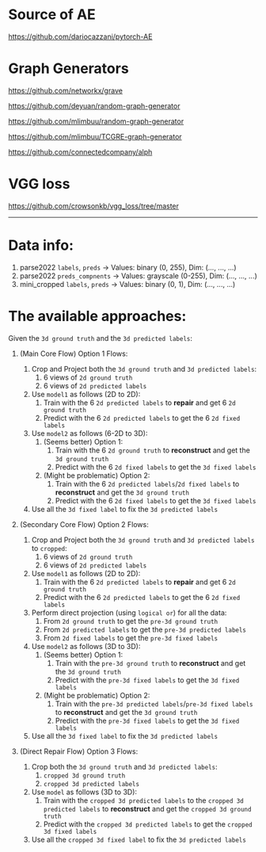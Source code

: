 # Source of AE

https://github.com/dariocazzani/pytorch-AE

# Graph Generators

https://github.com/networkx/grave

https://github.com/deyuan/random-graph-generator

https://github.com/mlimbuu/random-graph-generator

https://github.com/mlimbuu/TCGRE-graph-generator

https://github.com/connectedcompany/alph


# VGG loss

https://github.com/crowsonkb/vgg_loss/tree/master

---

# Data info:

1. parse2022 `labels`, `preds` -> Values: binary (0, 255), Dim: (..., ..., ...)
2. parse2022 `preds_compnents` -> Values: grayscale (0-255), Dim: (..., ..., ...)
3. mini_cropped `labels`, `preds` -> Values: binary (0, 1), Dim: (..., ..., ...)


# The available approaches:

Given the `3d ground truth` and the `3d predicted labels`:

1. (Main Core Flow) Option 1 Flows: 
   1. Crop and Project both the `3d ground truth` and `3d predicted labels`:
      1. 6 views of `2d ground truth`
      2. 6 views of `2d predicted labels`
   2. Use `model1` as follows (2D to 2D):
      1. Train with the 6 `2d predicted labels` to **repair** and get 6 `2d ground truth`
      2. Predict with the 6 `2d predicted labels` to get the 6 `2d fixed labels`
   3. Use `model2` as follows (6-2D to 3D):
      1. (Seems better) Option 1:
         1. Train with the 6 `2d ground truth` to **reconstruct** and get the `3d ground truth`
         2. Predict with the 6 `2d fixed labels` to get the `3d fixed labels`
      2. (Might be problematic) Option 2:
         1. Train with the 6 `2d predicted labels`/`2d fixed labels`  to **reconstruct** and get the `3d ground truth`
         2. Predict with the 6 `2d fixed labels` to get the `3d fixed labels`
   4. Use all the `3d fixed label` to fix the `3d predicted labels`

2. (Secondary Core Flow) Option 2 Flows: 
   1. Crop and Project both the `3d ground truth` and `3d predicted labels` to `cropped`:
      1. 6 views of `2d ground truth`
      2. 6 views of `2d predicted labels`
   2. Use `model1` as follows (2D to 2D):
      1. Train with the 6 `2d predicted labels` to **repair** and get 6 `2d ground truth`
      2. Predict with the 6 `2d predicted labels` to get the 6 `2d fixed labels`
   3. Perform direct projection (using `logical or`) for all the data:
      1. From `2d ground truth` to get the `pre-3d ground truth`
      2. From `2d predicted labels` to get the `pre-3d predicted labels`
      3. From `2d fixed labels` to get the `pre-3d fixed labels`
   4. Use `model2` as follows (3D to 3D):
      1. (Seems better) Option 1:
         1. Train with the `pre-3d ground truth` to **reconstruct** and get the `3d ground truth`
         2. Predict with the `pre-3d fixed labels` to get the `3d fixed labels`
      2. (Might be problematic) Option 2:
         1. Train with the `pre-3d predicted labels`/`pre-3d fixed labels` to **reconstruct** and get the `3d ground truth`
         2. Predict with the `pre-3d fixed labels` to get the `3d fixed labels`
   5. Use all the `3d fixed label` to fix the `3d predicted labels`

3. (Direct Repair Flow) Option 3 Flows:
   1. Crop both the `3d ground truth` and `3d predicted labels`:
      1. `cropped 3d ground truth`
      2. `cropped 3d predicted labels`
   2. Use `model` as follows (3D to 3D):
      1. Train with the `cropped 3d predicted labels` to the `cropped 3d predicted labels` to **reconstruct** and get the `cropped 3d ground truth`
      2. Predict with the `cropped 3d predicted labels` to get the `cropped 3d fixed labels`
   3. Use all the `cropped 3d fixed label` to fix the `3d predicted labels`
